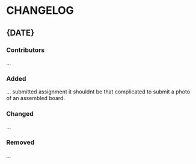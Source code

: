 # CHANGELOG

## {DATE}
### Contributors
...

### Added
...
submitted assignment
it shouldnt be that complicated to submit a photo of an assembled board.
### Changed
...

### Removed
...